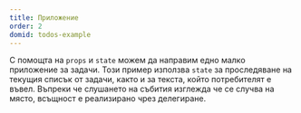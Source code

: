 ```yaml
---
title: Приложение
order: 2
domid: todos-example
---
```


С помощта на `props` и `state` можем да направим едно малко приложение за задачи. Този пример използва `state` за проследяване на текущия списък от задачи, както и за текста, който потребителят е въвел. Въпреки че слушането на събития изглежда че се случва на място, всъщност е реализирано чрез делегиране.